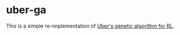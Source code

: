# uber-ga

This is a simple re-implementation of [Uber's genetic algorithm for RL](http://eng.uber.com/wp-content/uploads/2017/12/deep-ga-arxiv.pdf).
